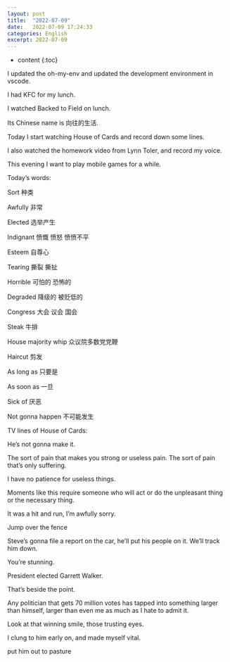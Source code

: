 ```yaml
---
layout: post
title:  "2022-07-09"
date:   2022-07-09 17:24:33
categories: English
excerpt: 2022-07-09
---
```


* content
{:toc}

I updated the oh-my-env and updated the development environment in vscode.

I had KFC for my lunch.

I watched Backed to Field on lunch.

Its Chinese name is 向往的生活.

Today I start watching House of Cards and record down some lines.

I also watched the homework video from Lynn Toler, and record my voice.

This evening I want to play mobile games for a while.

Today’s words:

Sort 种类

Awfully 非常

Elected 选举产生

Indignant 愤慨 愤怒 愤愤不平

Esteem 自尊心

Tearing 撕裂 撕扯

Horrible 可怕的 恐怖的

Degraded 降级的 被贬低的

Congress 大会 议会 国会

Steak 牛排

House majority whip 众议院多数党党鞭

Haircut 剪发

As long as 只要是

As soon as 一旦

Sick of 厌恶

Not gonna happen 不可能发生

TV lines of House of Cards:

He’s not gonna make it.

The sort of pain that makes you strong or useless pain.
The sort of pain that’s only suffering.

I have no patience for useless things.

Moments like this require someone who will act or do the unpleasant thing or the necessary thing.

It was a hit and run, I’m awfully sorry.

Jump over the fence

Steve’s gonna file a report on the car, he’ll put his people on it. We’ll track him down.

You’re stunning.

President elected Garrett Walker.

That’s beside the point.

Any politician that gets 70 million votes has tapped into something larger than himself, larger than even me as much as I hate to admit it.

Look at that winning smile, those trusting eyes.

I clung to him early on, and made myself vital.

put him out to pasture
